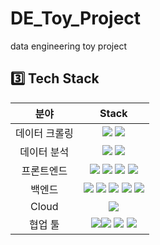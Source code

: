 # DE_Toy_Project
data engineering toy project


## 3️⃣ Tech Stack
| 분야 | Stack |
| :---:| :--: |
| 데이터 크롤링 | <img src="https://img.shields.io/badge/selenium-43B02A?style=for-the-badge&logo=Selenium&logoColor=white"> <img src="https://img.shields.io/badge/python-3776AB?style=for-the-badge&logo=python&logoColor=white">|
| 데이터 분석 | <img src="https://img.shields.io/badge/kanana nano-FFCD00?style=for-the-badge&logo=&logoColor=black"> <img src="https://img.shields.io/badge/KcELECTRA-E01F3D?style=for-the-badge&logo=&logoColor=white">|
| 프론트엔드 | <img src="https://img.shields.io/badge/html-E34F26?style=for-the-badge&logo=html5&logoColor=white"> <img src="https://img.shields.io/badge/css-1572B6?style=for-the-badge&logo=css3&logoColor=white"> <img src="https://img.shields.io/badge/javascript-F7DF1E?style=for-the-badge&logo=JavaScript&logoColor=white"> <img src="https://img.shields.io/badge/react-61DAFB?style=for-the-badge&logo=react&logoColor=black"> |
| 백엔드 | <img src="https://img.shields.io/badge/express js-000000?style=for-the-badge&logo=express&logoColor=white"> <img src="https://img.shields.io/badge/fast api-003B57?style=for-the-badge&logo=fastapi&logoColor=white"> <img src="https://img.shields.io/badge/postgresql-4169E1?style=for-the-badge&logo=postgresql&logoColor=white"> <img src="https://img.shields.io/badge/redis-FF4438?style=for-the-badge&logo=redis&logoColor=white"> <img src="https://img.shields.io/badge/nginx-009639?style=for-the-badge&logo=nginx&logoColor=white"> | 
| Cloud | <img src = "https://img.shields.io/badge/Google_Cloud-4285F4?style=for-the-badge&logo=google-cloud&logoColor=white"> |
| 협업 툴 | <img src="https://img.shields.io/badge/git-F64935?style=for-the-badge&logo=git&logoColor=white"><img src="https://img.shields.io/badge/github-181717?style=for-the-badge&logo=github&logoColor=white"> <img src="https://img.shields.io/badge/notion-000000?style=for-the-badge&logo=notion&logoColor=white"> <img src="https://img.shields.io/badge/canva-00C4CC?style=for-the-badge&logo=canva&logoColor=white">| 

